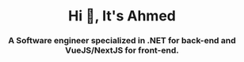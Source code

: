 <h1 align="center">Hi 👋, It's Ahmed</h1>
<h3 align="center">A Software engineer specialized in .NET for back-end and VueJS/NextJS for front-end. </h3>
